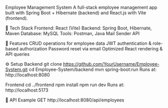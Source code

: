 Employee Management System
A full-stack employee management app built with Spring Boot + Hibernate (backend) and React.js with Vite (frontend).

🚀 Tech Stack
Frontend: React (Vite)
Backend: Spring Boot, Hibernate, Maven
Database: MySQL
Tools: Postman, Java Mail Sender API

📌 Features
CRUD operations for employee data
JWT authentication & role-based authorization
Password reset via email
Optimized React rendering & API queries

⚙️ Setup
Backend
git clone https://github.com/YourUsername/Employee-System.git
cd Employee-System/backend
mvn spring-boot:run
Runs at: http://localhost:8080

Frontend
cd ../frontend
npm install
npm run dev
Runs at: http://localhost:5173

🧪 API Example
GET http://localhost:8080/api/employees
